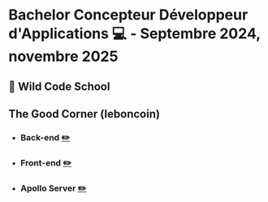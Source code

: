 # Bachelor Concepteur Développeur d'Applications :computer: - Septembre 2024, novembre 2025
## :round_pushpin: Wild Code School


## The Good Corner (leboncoin)
- ### Back-end [:pencil2:](https://github.com/Poupiio/The_good_corner_Backend)
- ### Front-end [:pencil2:](https://github.com/Poupiio/The_good_corner_Frontent)
- ### Apollo Server [:pencil2:](https://github.com/Poupiio/Apollo_Server)
